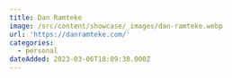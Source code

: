 ```yaml
---
title: Dan Ramteke
image: /src/content/showcase/_images/dan-ramteke.webp
url: 'https://danramteke.com/'
categories:
  - personal
dateAdded: 2023-03-06T18:09:38.000Z
---
```


